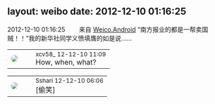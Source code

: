 layout: weibo
date: 2012-12-10 01:16:25
---
<meta name="referrer" content="no-referrer" />

2012-12-10 01:16:25  &nbsp;&nbsp;&nbsp;&nbsp;&nbsp;&nbsp; 来自 <a href="http://app.weibo.com/t/feed/l4RWD" rel="nofollow">Weico.Android</a>
“南方报业的都是一帮卖国贼！！”我的新华社同学义愤填膺的如是说…… ​​​

<table style="width: 100%;">
  <tr>
    <td style="width: 40px;"><img style="border-radius:50%" src="https://tva3.sinaimg.cn/crop.0.0.1242.1242.50/801f7e9ajw8f3peekcgoqj20yi0yidg9.jpg?KID=imgbed,tva&Expires=1624464148&ssig=%2BsNL8xgt8C"></td>
    <td colspan="2"><small>xcv58_ 12-12-10 11:09</small><br/>How, when, what?</td>
  </tr>
</table>

<table style="width: 100%;">
  <tr>
    <td style="width: 40px;"><img style="border-radius:50%" src="https://tva1.sinaimg.cn/crop.0.0.180.180.50/633fe75ejw1e8qgp5bmzyj2050050aa8.jpg?KID=imgbed,tva&Expires=1624464148&ssig=gmyhfPbQfp"></td>
    <td colspan="2"><small>Sshari 12-12-10 06:06</small><br/>[偷笑]</td>
  </tr>
</table>
